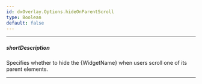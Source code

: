 ```yaml
---
id: dxOverlay.Options.hideOnParentScroll
type: Boolean
default: false
---
```

---
##### shortDescription
Specifies whether to hide the {WidgetName} when users scroll one of its parent elements.

---
<!-- Description goes here -->